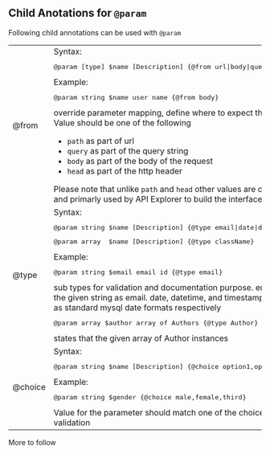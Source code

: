 Child Anotations for `@param`
-----------------------------

Following child annotations can be used with `@param`

<table>
     <tr>
        <td>@from</td>
        <td>
        Syntax:
        <pre>@param [type] $name [Description] {@from url|body|query|head}</pre>
        Example:
        <pre>@param string $name user name {@from body}</pre>
        override parameter mapping, define where to expect the parameter from.
        Value should be one of the following
        <ul>
            <li><code>path</code> as part of url</li>
            <li><code>query</code> as part of the query string</li>
            <li><code>body</code> as part of the body of the request</li>
            <li><code>head</code> as part of the http header</li>
        </ul>
       Please note that unlike <code>path</code> and <code>head</code> other
       values are only suggestive and primarly used by API Explorer to build 
       the interface
        </td>
    </tr>
    <tr>
        <td>@type</td>
        <td>
        Syntax:
        <pre>@param string $name [Description] {@type email|date|datetime|timestamp}</pre>
        <pre>@param array  $name [Description] {@type className}</pre>
        Example:
        <pre>@param string $email email id {@type email}</pre>
        sub types for validation and documentation purpose. 
        email will validate the given string as email.
        date, datetime, and timestamp will be validated as standard mysql date formats respectively
        <pre>@param array $author array of Authors {@type Author}</pre>
        states that the given array of Author instances
        </td>
    </tr>
    <tr>
        <td>@choice</td>
        <td>
        Syntax:
        <pre>@param string $name [Description] {@choice option1,option2...}</pre>
        Example:
        <pre>@param string $gender {@choice male,female,third}</pre>
        Value for the parameter should match one of the choices, used for validation
        </td>
    </tr>
</table>

More to follow